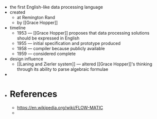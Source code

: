 - the first English-like data processing language
- created
	- at Remington Rand
	- by [[Grace Hopper]]
- timeline
	- 1953 — [[Grace Hopper]] proposes that data processing solutions should be expressed in English
	- 1955 — initial specification and prototype produced
	- 1958 — compiler because publicly available
	- 1959 — considered complete
- design influence
	- [[Laning and Zierler system]] — altered [[Grace Hopper]]'s thinking through its ability to parse algebraic formulae
-
- # References
	- https://en.wikipedia.org/wiki/FLOW-MATIC
	-
